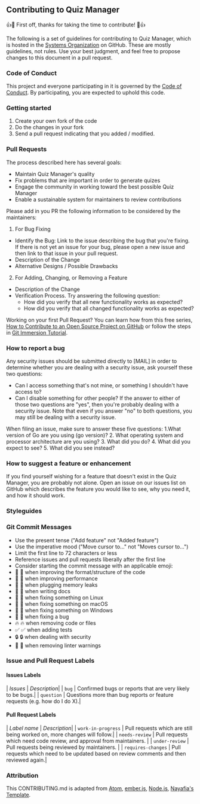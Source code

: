 ## Contributing to Quiz Manager
👍🎉 First off, thanks for taking the time to contribute! 🎉👍

The following is a set of guidelines for contributing to Quiz Manager, which is hosted in the [Systems Organization](https://github.com/systems-cs-pub-ro) on GitHub. These are mostly guidelines, not rules. Use your best judgment, and feel free to propose changes to this document in a pull request.

### Code of Conduct
This project and everyone participating in it is governed by the [Code of Conduct](../blob/master/CODE_OF_CONDUCT.md). By participating, you are expected to uphold this code. 

### Getting started
1. Create your own fork of the code
2. Do the changes in your fork
3. Send a pull request indicating that you added / modified. 

### Pull Requests
The process described here has several goals:
* Maintain Quiz Manager's quality
* Fix problems that are important in order to generate quizes
* Engage the community in working toward the best possible Quiz Manager
* Enable a sustainable system for maintainers to review contributions
 
Please add in you PR the following information to be considered by the maintainers:
1. For Bug Fixing
  * Identify the Bug: Link to the issue describing the bug that you're fixing. If there is not yet an issue for your bug, please open a new issue and then link to that issue in your pull request.
  * Description of the Change
  * Alternative Designs / Possible Drawbacks
2. For Adding, Changing, or Removing a Feature
  * Description of the Change
  * Verification Process. Try answering the following question:
    * How did you verify that all new functionality works as expected?
    * How did you verify that all changed functionality works as expected?

Working on your first Pull Request? You can learn how from this free series, [How to Contribute to an Open Source Project on GitHub](https://egghead.io/series/how-to-contribute-to-an-open-source-project-on-github) or follow the steps in [Git Immersion Tutorial](https://gitimmersion.com/).

### How to report a bug
Any security issues should be submitted directly to [MAIL]  in order to determine whether you are dealing with a security issue, ask yourself these two questions:
* Can I access something that's not mine, or something I shouldn't have access to?
* Can I disable something for other people?
If the answer to either of those two questions are "yes", then you're probably dealing with a security issue. Note that even if you answer "no" to both questions, you may still be dealing with a security issue.
 
When filing an issue, make sure to answer these five questions:
1.What version of Go are you using (go version)?
2. What operating system and processor architecture are you using?
3. What did you do?
4. What did you expect to see?
5. What did you see instead?

### How to suggest a feature or enhancement

If you find yourself wishing for a feature that doesn't exist in the Quiz Manager, you are probably not alone. Open an issue on our issues list on GitHub which describes the feature you would like to see, why you need it, and how it should work.

### Styleguides
### Git Commit Messages
* Use the present tense ("Add feature" not "Added feature")
* Use the imperative mood ("Move cursor to..." not "Moves cursor to...")
* Limit the first line to 72 characters or less
* Reference issues and pull requests liberally after the first line
* Consider starting the commit message with an applicable emoji:
* 🎨 :art: when improving the format/structure of the code
* 🐎 :racehorse: when improving performance
* 🚱 :non-potable_water: when plugging memory leaks
* 📝 :memo: when writing docs
* 🐧 :penguin: when fixing something on Linux
* 🍎 :apple: when fixing something on macOS
* 🏁 :checkered_flag: when fixing something on Windows
* 🐛 :bug: when fixing a bug
* 🔥 :fire: when removing code or files
* ✅ :white_check_mark: when adding tests
* 🔒 :lock: when dealing with security
* 👕 :shirt: when removing linter warnings

### Issue and Pull Request Labels
#### Issues Labels
| *Issues*  | *Description*|
| `bug`   | Confirmed bugs or reports that are very likely to be bugs.|
| `question`  | Questions more than bug reports or feature requests (e.g. how do I do X).|

#### Pull Request Labels
| *Label name*  | *Description*|
| `work-in-progress`   | Pull requests which are still being worked on, more changes will follow.|
| `needs-review`  | Pull requests which need code review, and approval from maintainers. |
| `under-review`  | Pull requests being reviewed by maintainers. |
| `requires-changes` | Pull requests which need to be updated based on review comments and then reviewed again.|

### Attribution
This CONTRIBUTING.md is adapted from [Atom](https://github.com/atom/atom/blob/master/CONTRIBUTING.md), [ember.js](https://github.com/emberjs/ember.js/blob/master/CONTRIBUTING.md), [Node.js](https://github.com/nodejs/node/blob/master/CONTRIBUTING.md), [Nayafia's Template](https://github.com/nayafia/contributing-template/blob/HEAD/CONTRIBUTING-template.md).